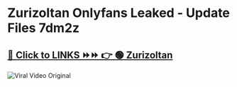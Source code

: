 
 # Zurizoltan Onlyfans Leaked - Update Files 7dm2z

## <h2><a href="https://clipsfans.com/Zurizoltan&ref=git">🔗 Click to LINKS ⏩⏩ 👉 🟢 Zurizoltan </a></h2>

<a href="https://clipsfans.com/Zurizoltan&ref=git" rel="nofollow" data-target="animated-image.originalLink"><img src="https://i.ibb.co.com/xMMVF88/686577567.gif" alt="Viral Video Original" style="max-width: 100%; display: inline-block;" data-target="animated-image.originalImage"></a>

